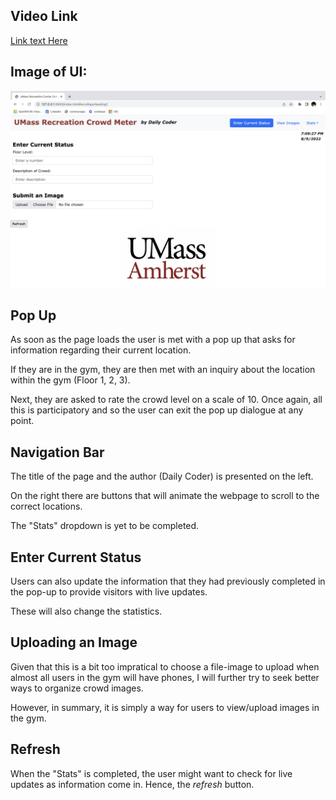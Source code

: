 
## Video Link
[Link text Here](https://www.loom.com/share/6304812254f447569a3b7cf948f503c5)

## Image of UI:
![Screenshot](UI%20-%20MS2.png)

## Pop Up
As soon as the page loads the user is met with a pop up that asks for information regarding their current location.

If they are in the gym, they are then met with an inquiry about the location within the gym (Floor 1, 2, 3).

Next, they are asked to rate the crowd level on a scale of 10. Once again, all this is participatory and so the user can exit the pop up dialogue at any point.

## Navigation Bar
The title of the page and the author (Daily Coder) is presented on the left.

On the right there are buttons that will animate the webpage to scroll to the correct locations.

The "Stats" dropdown is yet to be completed.

## Enter Current Status
Users can also update the information that they had previously completed in the pop-up to provide visitors with live updates. 

These will also change the statistics.

## Uploading an Image
Given that this is a bit too impratical to choose a file-image to upload when almost all users in the gym will have phones, I will further try to seek better ways to organize crowd images.

However, in summary, it is simply a way for users to view/upload images in the gym.

## Refresh
When the "Stats" is completed, the user might want to check for live updates as information come in. Hence, the *refresh* button.

